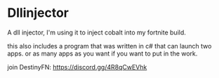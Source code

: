 # Dllinjector
A dll injector, I'm using it to inject cobalt into my fortnite build.

this also includes a program that was written in c# that can launch two apps. or as many apps as you want if you want to put in the work.

join DestinyFN: https://discord.gg/4R8qCwEVhk
